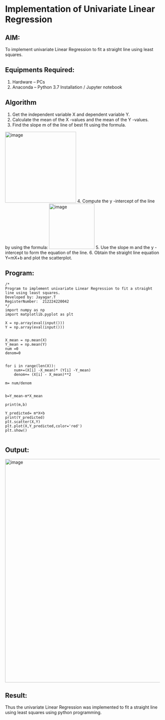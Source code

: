# Implementation of Univariate Linear Regression
## AIM:
To implement univariate Linear Regression to fit a straight line using least squares.

## Equipments Required:
1. Hardware – PCs
2. Anaconda – Python 3.7 Installation / Jupyter notebook

## Algorithm
1. Get the independent variable X and dependent variable Y.
2. Calculate the mean of the X -values and the mean of the Y -values.
3. Find the slope m of the line of best fit using the formula. 
<img width="231" alt="image" src="https://user-images.githubusercontent.com/93026020/192078527-b3b5ee3e-992f-46c4-865b-3b7ce4ac54ad.png">
4. Compute the y -intercept of the line by using the formula:
<img width="148" alt="image" src="https://user-images.githubusercontent.com/93026020/192078545-79d70b90-7e9d-4b85-9f8b-9d7548a4c5a4.png">
5. Use the slope m and the y -intercept to form the equation of the line.
6. Obtain the straight line equation Y=mX+b and plot the scatterplot.

## Program:
```
/*
Program to implement univariate Linear Regression to fit a straight line using least squares.
Developed by: Jayagar.T
RegisterNumber:  212224220042
*/
import numpy as np
import matplotlib.pyplot as plt

X = np.array(eval(input()))
Y = np.array(eval(input()))


X_mean = np.mean(X)
Y_mean = np.mean(Y)
num =0
denom=0


for i in range(len(X)):
    num+=(X[i] -X_mean)* (Y[i] -Y_mean)
    denom+= (X[i] - X_mean)**2
    
m= num/denom


b=Y_mean-m*X_mean

print(m,b)

Y_predicted= m*X+b
print(Y_predicted)
plt.scatter(X,Y)
plt.plot(X,Y_predicted,color='red')
plt.show()


```

## Output:
<img width="1348" height="728" alt="image" src="https://github.com/user-attachments/assets/856ff233-0eb2-4afe-80bc-1c00746b2eec" />



## Result:
Thus the univariate Linear Regression was implemented to fit a straight line using least squares using python programming.

